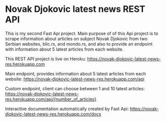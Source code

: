 # Novak Djokovic latest news REST API
This is my second Fast Api project. Main purpose of of this Api project is to scrape information 
about articles on subject Novak Djokovic from two Serbian websites, blic.rs, and mondo.rs, and also to provide an endpoint with information about 5 latest articles from each website.

This REST API project is live on Heroku: https://novak-djokovic-latest-news-res.herokuapp.com

Main endpoint, provides information about 5 latest articles from each website: https://novak-djokovic-latest-news-res.herokuapp.com/api

Custom endpoint, client can choose between 1 and 10 latest articles: https://novak-djokovic-latest-news-res.herokuapp.com/api/{number_of_articles}

Interactive documentation automatically created by Fast Api: https://novak-djokovic-latest-news-res.herokuapp.com/docs

